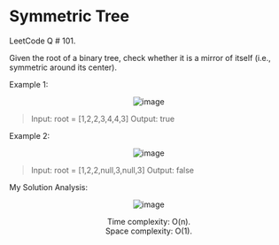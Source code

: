# Symmetric Tree

LeetCode Q # 101.

Given the root of a binary tree, check whether it is a mirror of itself (i.e., symmetric around its center).

Example 1:

<div align = "center">

  ![image](https://github.com/xo-azeem/Symmetric-Tree-LeetCode/assets/171427226/2c5fd131-8209-49cd-803f-1b42fdf787ec)

</div>

>Input: root = [1,2,2,3,4,4,3]
>Output: true

Example 2:

<div align = "center">

  ![image](https://github.com/xo-azeem/Symmetric-Tree-LeetCode/assets/171427226/0419ea00-7452-47cf-8171-f175ff75f3ec)

</div>

>Input: root = [1,2,2,null,3,null,3]
>Output: false

My Solution Analysis:

<div align = "center">

  ![image](https://github.com/xo-azeem/Symmetric-Tree-LeetCode/assets/171427226/5fe781e6-2430-4959-9e27-bc66d9b14413)

  Time complexity: O(n).</br>Space complexity: O(1).
</div>
